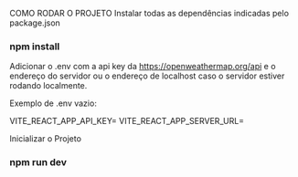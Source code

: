 COMO RODAR O PROJETO
Instalar todas as dependências indicadas pelo package.json
### npm install

Adicionar o .env com a api key da https://openweathermap.org/api e o endereço do servidor ou o endereço de localhost caso o servidor estiver rodando localmente.

Exemplo de .env vazio:

VITE_REACT_APP_API_KEY=
VITE_REACT_APP_SERVER_URL=

Inicializar o Projeto
### npm run dev

